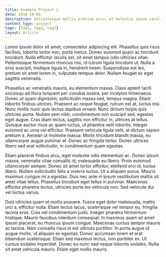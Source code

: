 ```yaml
---
title: Example Project 1
date: 2018-10-01
description: Pellentesque mollis pretium arcu, et molestie ipsum iaculis sit amet. Curabitur a mollis.
content_type: project
tags: [tag1, tag2, tag3]
layout: Article
---
```


<p class="mt-4 text-blue text-xl font-sans-serif font-normal">
    Lorem ipsum dolor sit amet, consectetur adipiscing elit. Phasellus quis risus facilisis, lobortis tortor non, porta metus. Donec euismod quam ac tincidunt tincidunt. Nulla efficitur iaculis est, sit amet tempus odio ultricies vitae. Pellentesque fermentum rhoncus nisi, id rutrum ligula tincidunt ut. Nulla a eros suscipit, tristique ligula in, hendrerit lorem. Suspendisse est leo, pretium sit amet lorem in, vulputate tempus dolor. Nullam feugiat ex eget sagittis venenatis.
</p>

<p class="mt-4 text-blue text-xl font-sans-serif font-normal">
    Phasellus ac venenatis mauris, eu elementum massa. Class aptent taciti sociosqu ad litora torquent per conubia nostra, per inceptos himenaeos. Donec ut quam dignissim, sollicitudin massa sed, tempus magna. Etiam lobortis finibus ultrices. Praesent ac neque feugiat, rutrum est at, luctus nisi. Nunc mollis nunc quis lectus dapibus ornare. Nunc dictum turpis quis ultricies porta. Nullam sem nibh, condimentum non suscipit sed, egestas eget augue. Cras diam lectus, sagittis non efficitur in, ultrices at tellus. Quisque auctor risus ac quam luctus, ut pharetra velit lobortis. Integer euismod ac urna vel efficitur. Praesent vehicula ligula velit, at dictum sapien pretium a. Aenean ut molestie massa. Morbi tincidunt blandit massa, eu ullamcorper augue pulvinar at. Donec ac fringilla tortor. Donec ultrices libero sed erat sollicitudin, in condimentum quam egestas.
</p>

<p class="mt-4 text-blue text-xl font-sans-serif font-normal">
    Etiam placerat finibus arcu, eget molestie odio elementum ac. Donec ipsum massa, venenatis vitae convallis id, malesuada eu libero. Proin euismod ullamcorper semper. Donec sit amet tortor efficitur, eleifend orci id, luctus libero. Nullam sollicitudin felis a viverra luctus. Ut a aliquam purus. Mauris maximus congue mi a egestas. Duis nec ante in ipsum vestibulum mattis sit amet vitae tellus. Phasellus tincidunt eget tellus in pulvinar. Maecenas efficitur pharetra lectus, ultricies porta leo vehicula non. Sed vehicula dui vel luctus varius.
</p>

<p class="mt-4 text-blue text-xl font-sans-serif font-normal">
    Duis ultricies quam et mollis posuere. Fusce eget dolor malesuada, mattis orci a, efficitur nulla. Etiam lectus lacus, scelerisque vel tempor eu, fringilla lacinia eros. Cras vel condimentum justo. Integer pharetra fermentum tristique. Mauris faucibus interdum consequat. In maximus quam sit amet ipsum placerat, eu rhoncus ipsum congue. Maecenas cursus tempor mauris ac lacinia. Nam convallis risus in est ultrices porttitor. In porta augue id augue mollis, id aliquam ex egestas. Donec accumsan lorem et erat bibendum scelerisque. Etiam sed maximus lectus, non porttitor ex. Ut cursus sodales imperdiet. Donec eu nunc sed neque lobortis sodales. Nulla sit amet vehicula mauris. Etiam eget mollis mauris.
</p>